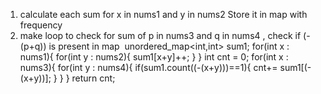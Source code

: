 1. calculate each sum for x in nums1 and y in nums2 Store it in map with frequency
2. make loop to check for sum of p in nums3 and q in nums4 , check if (-(p+q)) is present in map
​
unordered_map<int,int> sum1;
for(int x : nums1){
for(int y : nums2){
sum1[x+y]++;
}
}
int cnt = 0;
for(int x : nums3){
for(int y : nums4){
if(sum1.count((-(x+y)))==1){
cnt+= sum1[(-(x+y))];
}
}
}
return cnt;